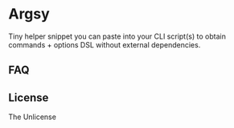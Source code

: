 # Argsy

Tiny helper snippet you can paste into your CLI script(s) to obtain commands + options DSL without
external dependencies.

## FAQ

## License
The Unlicense
